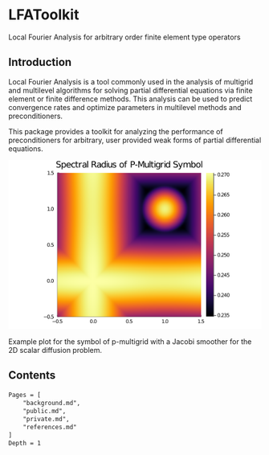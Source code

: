 # LFAToolkit

Local Fourier Analysis for arbitrary order finite element type operators

## Introduction

Local Fourier Analysis is a tool commonly used in the analysis of multigrid and multilevel algorithms for solving partial differential equations via finite element or finite difference methods.
This analysis can be used to predict convergence rates and optimize parameters in multilevel methods and preconditioners.

This package provides a toolkit for analyzing the performance of preconditioners for arbitrary, user provided weak forms of partial differential equations.

![](img/multi_grid_spectral_radius_9_to_2_2d.png)

Example plot for the symbol of p-multigrid with a Jacobi smoother for the 2D scalar diffusion problem.

## Contents

```@contents
Pages = [
    "background.md",
    "public.md",
    "private.md",
    "references.md"
]
Depth = 1
```


